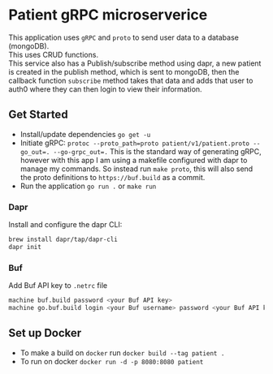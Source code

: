 # Patient gRPC microserverice #

This application uses `gRPC` and `proto` to send user data to a database (mongoDB). <br/>
This uses CRUD functions. <br />
This service also has a Publish/subscribe method using dapr, a new patient is created in the publish method, which is sent to mongoDB, then the callback function `subscribe` method takes that data and adds that user to auth0 where they can then login to view their information. 

## Get Started ##
- Install/update dependencies `go get -u`
- Initiate gRPC: `protoc --proto_path=proto patient/v1/patient.proto --go_out=. --go-grpc_out=.` This is the standard way of generating gRPC, however with this app I am using a makefile configured with dapr to manage my commands. So instead run `make proto`, this will also send the proto definitions to `https://buf.build` as a commit. 
- Run the application `go run .` or `make run`

### Dapr ###

Install and configure the dapr CLI:

```bash
brew install dapr/tap/dapr-cli
dapr init
```

### Buf ###

Add Buf API key to `.netrc` file

```bash
machine buf.build password <your Buf API key>
machine go.buf.build login <your Buf username> password <your Buf API key>
```

## Set up Docker ## 
* To make a build on `docker` run `docker build --tag patient .`
* To run on docker `docker run -d -p 8080:8080 patient`

